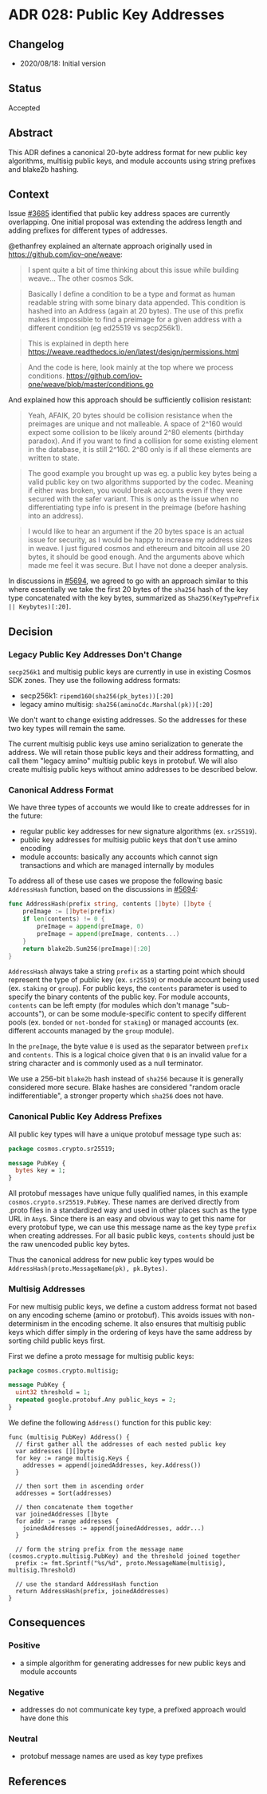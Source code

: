 # ADR 028: Public Key Addresses

## Changelog

- 2020/08/18: Initial version

## Status

Accepted

## Abstract

This ADR defines a canonical 20-byte address format for new public key algorithms, multisig public keys, and module
accounts using string prefixes and blake2b hashing.

## Context

Issue [\#3685](https://github.com/cosmos/cosmos-sdk/issues/3685) identified that public key
address spaces are currently overlapping. One initial proposal was extending the address length and
adding prefixes for different types of addresses. 

@ethanfrey explained an alternate approach originally used in https://github.com/iov-one/weave:

> I spent quite a bit of time thinking about this issue while building weave... The other cosmos Sdk.

> Basically I define a condition to be a type and format as human readable string with some binary data appended. This condition is hashed into an Address (again at 20 bytes). The use of this prefix makes it impossible to find a preimage for a given address with a different condition (eg ed25519 vs secp256k1).

> This is explained in depth here https://weave.readthedocs.io/en/latest/design/permissions.html

> And the code is here, look mainly at the top where we process conditions. https://github.com/iov-one/weave/blob/master/conditions.go

And explained how this approach should be sufficiently collision resistant:
> Yeah, AFAIK, 20 bytes should be collision resistance when the preimages are unique and not malleable. A space of 2^160 would expect some collision to be likely around 2^80 elements (birthday paradox). And if you want to find a collision for some existing element in the database, it is still 2^160. 2^80 only is if all these elements are written to state.

> The good example you brought up was eg. a public key bytes being a valid public key on two algorithms supported by the codec. Meaning if either was broken, you would break accounts even if they were secured with the safer variant. This is only as the issue when no differentiating type info is present in the preimage (before hashing into an address).

> I would like to hear an argument if the 20 bytes space is an actual issue for security, as I would be happy to increase my address sizes in weave. I just figured cosmos and ethereum and bitcoin all use 20 bytes, it should be good enough. And the arguments above which made me feel it was secure. But I have not done a deeper analysis.

In discussions in [\#5694](https://github.com/cosmos/cosmos-sdk/issues/5694), we agreed to go with an
approach similar to this where essentially we take the first 20 bytes of the `sha256` hash of
the key type concatenated with the key bytes, summarized as `Sha256(KeyTypePrefix || Keybytes)[:20]`.

## Decision

### Legacy Public Key Addresses Don't Change

`secp256k1` and multisig public keys are currently in use in existing Cosmos SDK zones. They use the following
address formats:

- secp256k1: `ripemd160(sha256(pk_bytes))[:20]`
- legacy amino multisig: `sha256(aminoCdc.Marshal(pk))[:20]`

We don't want to change existing addresses. So the addresses for these two key types will remain the same.

The current multisig public keys use amino serialization to generate the address. We will retain
those public keys and their address formatting, and call them "legacy amino" multisig public keys
in protobuf. We will also create multisig public keys without amino addresses to be described below.


### Canonical Address Format

We have three types of accounts we would like to create addresses for in the future:
- regular public key addresses for new signature algorithms (ex. `sr25519`).
- public key addresses for multisig public keys that don't use amino encoding
- module accounts: basically any accounts which cannot sign transactions and
which are managed internally by modules

To address all of these use cases we propose the following basic `AddressHash` function,
based on the discussions in [\#5694](https://github.com/cosmos/cosmos-sdk/issues/5694):

```go
func AddressHash(prefix string, contents []byte) []byte {
	preImage := []byte(prefix)
	if len(contents) != 0 {
		preImage = append(preImage, 0)
		preImage = append(preImage, contents...)
	}
	return blake2b.Sum256(preImage)[:20]
}
```

`AddressHash` always take a string `prefix` as a starting point which should represent the
type of public key (ex. `sr25519`) or module account being used (ex. `staking` or `group`).
For public keys, the `contents` parameter is used to specify the binary contents of the public
key. For module accounts, `contents` can be left empty (for modules which don't manage "sub-accounts"),
or can be some module-specific content to specify different pools (ex. `bonded` or `not-bonded` for `staking`)
or managed accounts (ex. different accounts managed by the `group` module).

In the `preImage`, the byte value `0` is used as the separator between `prefix` and `contents`. This is a logical
choice given that `0` is an invalid value for a string character and is commonly used as a null terminator.

We use a 256-bit `blake2b` hash instead of `sha256` because it is generally considered more secure. Blake hashes
are considered "random oracle indifferentiable", a stronger property which `sha256` does not have.

### Canonical Public Key Address Prefixes

All public key types will have a unique protobuf message type such as:

```proto
package cosmos.crypto.sr25519;

message PubKey {
  bytes key = 1;
}
```
 
All protobuf messages have unique fully qualified names, in this example `cosmos.crypto.sr25519.PubKey`.
These names are derived directly from .proto files in a standardized way and used
in other places such as the type URL in `Any`s. Since there is an easy and obvious
way to get this name for every protobuf type, we can use this message name as the
key type `prefix` when creating addresses. For all basic public keys, `contents`
should just be the raw unencoded public key bytes.

Thus the canonical address for new public key types would be `AddressHash(proto.MessageName(pk), pk.Bytes)`.

### Multisig Addresses

For new multisig public keys, we define a custom address format not based on any encoding scheme
(amino or protobuf). This avoids issues with non-determinism in the encoding scheme. It also
ensures that multisig public keys which differ simply in the ordering of keys have the same
address by sorting child public keys first.

First we define a proto message for multisig public keys:
```proto
package cosmos.crypto.multisig;

message PubKey {
  uint32 threshold = 1;
  repeated google.protobuf.Any public_keys = 2;
}
```

We define the following `Address()` function for this public key:

```
func (multisig PubKey) Address() {
  // first gather all the addresses of each nested public key
  var addresses [][]byte
  for key := range multisig.Keys {
    addresses = append(joinedAddresses, key.Address())
  }

  // then sort them in ascending order
  addresses = Sort(addresses)

  // then concatenate them together
  var joinedAddresses []byte
  for addr := range addresses {
    joinedAddresses := append(joinedAddresses, addr...)
  }

  // form the string prefix from the message name (cosmos.crypto.multisig.PubKey) and the threshold joined together
  prefix := fmt.Sprintf("%s/%d", proto.MessageName(multisig), multisig.Threshold)

  // use the standard AddressHash function
  return AddressHash(prefix, joinedAddresses)
}
``` 

## Consequences

### Positive
- a simple algorithm for generating addresses for new public keys and module accounts

### Negative
- addresses do not communicate key type, a prefixed approach would have done this

### Neutral
- protobuf message names are used as key type prefixes

## References
